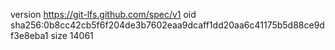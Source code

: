version https://git-lfs.github.com/spec/v1
oid sha256:0b8cc42cb5f6f204de3b7602eaa9dcaff1dd20aa6c41175b5d88ce9df3e8eba1
size 14061
